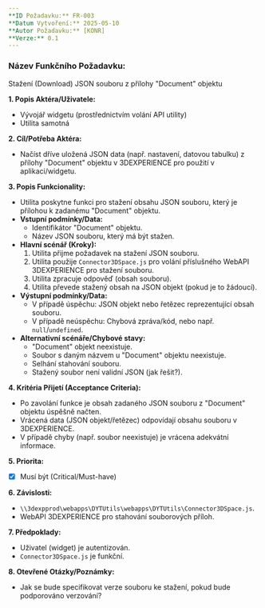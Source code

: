 ```yaml
---
**ID Požadavku:** FR-003
**Datum Vytvoření:** 2025-05-10
**Autor Požadavku:** [KONR]
**Verze:** 0.1
---
```


### Název Funkčního Požadavku:
Stažení (Download) JSON souboru z přílohy "Document" objektu

**1. Popis Aktéra/Uživatele:**
   - Vývojář widgetu (prostřednictvím volání API utility)
   - Utilita samotná

**2. Cíl/Potřeba Aktéra:**
   - Načíst dříve uložená JSON data (např. nastavení, datovou tabulku) z přílohy "Document" objektu v 3DEXPERIENCE pro použití v aplikaci/widgetu.

**3. Popis Funkcionality:**
   - Utilita poskytne funkci pro stažení obsahu JSON souboru, který je přílohou k zadanému "Document" objektu.
   - **Vstupní podmínky/Data:**
     - Identifikátor "Document" objektu.
     - Název JSON souboru, který má být stažen.
   - **Hlavní scénář (Kroky):**
     1. Utilita přijme požadavek na stažení JSON souboru.
     2. Utilita použije `Connector3DSpace.js` pro volání příslušného WebAPI 3DEXPERIENCE pro stažení souboru.
     3. Utilita zpracuje odpověď (obsah souboru).
     4. Utilita převede stažený obsah na JSON objekt (pokud je to žádoucí).
   - **Výstupní podmínky/Data:**
     - V případě úspěchu: JSON objekt nebo řetězec reprezentující obsah souboru.
     - V případě neúspěchu: Chybová zpráva/kód, nebo např. `null`/`undefined`.
   - **Alternativní scénáře/Chybové stavy:**
     - "Document" objekt neexistuje.
     - Soubor s daným názvem u "Document" objektu neexistuje.
     - Selhání stahování souboru.
     - Stažený soubor není validní JSON (jak řešit?).

**4. Kritéria Přijetí (Acceptance Criteria):**
   - Po zavolání funkce je obsah zadaného JSON souboru z "Document" objektu úspěšně načten.
   - Vrácená data (JSON objekt/řetězec) odpovídají obsahu souboru v 3DEXPERIENCE.
   - V případě chyby (např. soubor neexistuje) je vrácena adekvátní informace.

**5. Priorita:**
   - [X] Musí být (Critical/Must-have)

**6. Závislosti:**
   - `\\3dexpprod\webapps\DYTUtils\webapps\DYTUtils\Connector3DSpace.js`.
   - WebAPI 3DEXPERIENCE pro stahování souborových příloh.

**7. Předpoklady:**
   - Uživatel (widget) je autentizován.
   - `Connector3DSpace.js` je funkční.

**8. Otevřené Otázky/Poznámky:**
   - Jak se bude specifikovat verze souboru ke stažení, pokud bude podporováno verzování?
